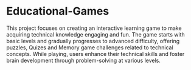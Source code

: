 # Educational-Games
This project focuses on creating an interactive learning game to make acquiring technical knowledge engaging and fun. The game starts with basic levels and gradually progresses to advanced difficulty, offering puzzles, Quizes and Memory game challenges related to technical concepts.
While playing, users enhance their technical skills and foster brain development through problem-solving at various levels.
